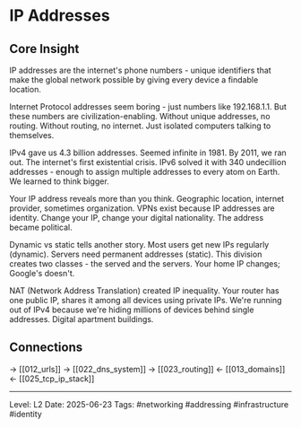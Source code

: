 # IP Addresses

## Core Insight
IP addresses are the internet's phone numbers - unique identifiers that make the global network possible by giving every device a findable location.

Internet Protocol addresses seem boring - just numbers like 192.168.1.1. But these numbers are civilization-enabling. Without unique addresses, no routing. Without routing, no internet. Just isolated computers talking to themselves.

IPv4 gave us 4.3 billion addresses. Seemed infinite in 1981. By 2011, we ran out. The internet's first existential crisis. IPv6 solved it with 340 undecillion addresses - enough to assign multiple addresses to every atom on Earth. We learned to think bigger.

Your IP address reveals more than you think. Geographic location, internet provider, sometimes organization. VPNs exist because IP addresses are identity. Change your IP, change your digital nationality. The address became political.

Dynamic vs static tells another story. Most users get new IPs regularly (dynamic). Servers need permanent addresses (static). This division creates two classes - the served and the servers. Your home IP changes; Google's doesn't.

NAT (Network Address Translation) created IP inequality. Your router has one public IP, shares it among all devices using private IPs. We're running out of IPv4 because we're hiding millions of devices behind single addresses. Digital apartment buildings.

## Connections
→ [[012_urls]]
→ [[022_dns_system]]
→ [[023_routing]]
← [[013_domains]]
← [[025_tcp_ip_stack]]

---
Level: L2
Date: 2025-06-23
Tags: #networking #addressing #infrastructure #identity